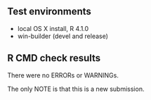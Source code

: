 ## Test environments
* local OS X install, R 4.1.0
* win-builder (devel and release)

## R CMD check results
There were no ERRORs or WARNINGs.

The only NOTE is that this is a new submission.

